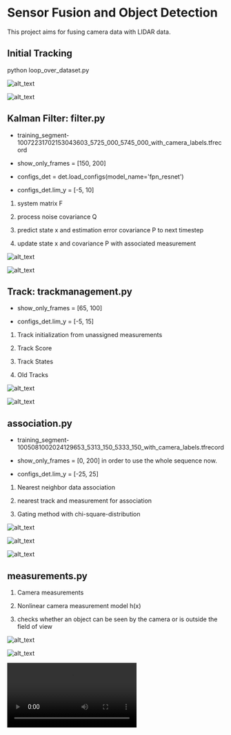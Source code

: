 # Sensor Fusion and Object Detection

This project aims for fusing camera data with LIDAR data. 

## Initial Tracking

python loop_over_dataset.py

![alt_text](https://github.com/vickyting0910/fusiondetection/blob/main/img/track0.png)

![alt_text](https://github.com/vickyting0910/fusiondetection/blob/main/img/rmse0.png)


## Kalman Filter: filter.py

- training_segment-10072231702153043603_5725_000_5745_000_with_camera_labels.tfrecord

- show_only_frames = [150, 200]

- configs_det = det.load_configs(model_name='fpn_resnet')

- configs_det.lim_y = [-5, 10]

1. system matrix F

2. process noise covariance Q

3. predict state x and estimation error covariance P to next timestep

4. update state x and covariance P with associated measurement

![alt_text](https://github.com/vickyting0910/fusiondetection/blob/main/img/track1.png)

![alt_text](https://github.com/vickyting0910/fusiondetection/blob/main/img/rmse1.png)


## Track: trackmanagement.py

- show_only_frames = [65, 100]

- configs_det.lim_y = [-5, 15]

1. Track initialization from unassigned measurements

2. Track Score

3. Track States

4. Old Tracks

![alt_text](https://github.com/vickyting0910/fusiondetection/blob/main/img/track2.png)

![alt_text](https://github.com/vickyting0910/fusiondetection/blob/main/img/rmse2.png)


## association.py

- training_segment-1005081002024129653_5313_150_5333_150_with_camera_labels.tfrecord

- show_only_frames = [0, 200] in order to use the whole sequence now.

- configs_det.lim_y = [-25, 25]

1. Nearest neighbor data association

2. nearest track and measurement for association

3. Gating method with chi-square-distribution

![alt_text](https://github.com/vickyting0910/fusiondetection/blob/main/img/track3.png)

![alt_text](https://github.com/vickyting0910/fusiondetection/blob/main/img/rmse3.png)

![alt_text](https://github.com/vickyting0910/fusiondetection/blob/main/img/animation_step3.gif)


## measurements.py

1. Camera measurements

2. Nonlinear camera measurement model h(x)

3. checks whether an object can be seen by the camera or is outside the field of view

![alt_text](https://github.com/vickyting0910/fusiondetection/blob/main/img/track4.png)

![alt_text](https://github.com/vickyting0910/fusiondetection/blob/main/img/rmse4.png)

![alt_text](https://github.com/vickyting0910/fusiondetection/blob/main/img/animation_step4.avi)

